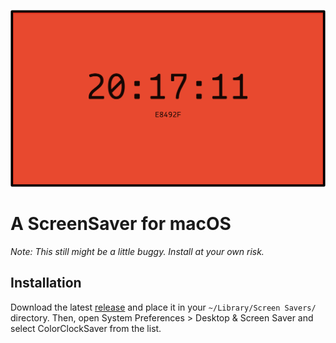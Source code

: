 ![A screenshot of the ColorClock Screensaver](./Resources/screenshot.png)

# A ScreenSaver for macOS

_Note: This still might be a little buggy. Install at your own risk._

## Installation

Download the latest [release](https://github.com/edwardloveall/ColorClockSaver/releases/) and place it in your `~/Library/Screen Savers/` directory. Then, open System Preferences > Desktop & Screen Saver and select ColorClockSaver from the list.
